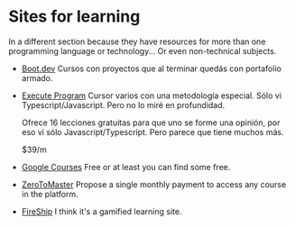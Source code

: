 # Sites for learning

In a different section because they have resources for more than one
programming language or technology... Or even non-technical subjects.

- [Boot.dev](https://boot.dev/)
  Cursos con proyectos que al terminar quedás con portafolio armado.

- [Execute Program](https://www.executeprogram.com/)
  Cursor varios con una metodología especial. Sólo vi Typescript/Javascript.
  Pero no lo miré en profundidad.

  Ofrece 16 lecciones gratuitas para que uno se forme una opinión, por eso ví
  sólo Javascript/Typescript. Pero parece que tiene muchos más.

  $39/m

- [Google Courses](https://learndigital.withgoogle.com/digitalgarage/)
  Free or at least you can find some free.

- [ZeroToMaster](https://zerotomastery.io/)
  Propose a single monthly payment to access any course in the platform.

- [FireShip](https://fireship.io/)
  I think it's a gamified learning site.
